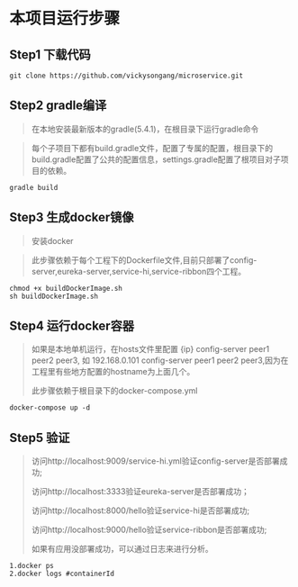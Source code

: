 # 本项目运行步骤

## Step1 下载代码

```
git clone https://github.com/vickysongang/microservice.git
```

## Step2 gradle编译
  > 在本地安装最新版本的gradle(5.4.1)，在根目录下运行gradle命令
  
  > 每个子项目下都有build.gradle文件，配置了专属的配置，根目录下的build.gradle配置了公共的配置信息，settings.gradle配置了根项目对子项目的依赖。
  
  ```
  gradle build
  ```
  
## Step3 生成docker镜像
  > 安装docker
  
  > 此步骤依赖于每个工程下的Dockerfile文件,目前只部署了config-server,eureka-server,service-hi,service-ribbon四个工程。
  
  ```
  chmod +x buildDockerImage.sh
  sh buildDockerImage.sh
  ```
  
## Step4 运行docker容器
> 如果是本地单机运行，在hosts文件里配置 {ip} config-server peer1 peer2 peer3, 如 192.168.0.101 config-server peer1 peer2 peer3,因为在工程里有些地方配置的hostname为上面几个。
> 
> 此步骤依赖于根目录下的docker-compose.yml

```
docker-compose up -d
```

## Step5 验证

> 访问http://localhost:9009/service-hi.yml验证config-server是否部署成功;
> 
> 访问http://localhost:3333验证eureka-server是否部署成功；
> 
> 访问http://localhost:8000/hello验证service-hi是否部署成功;
> 
> 访问http://localhost:9000/hello验证service-ribbon是否部署成功;
> 
> 如果有应用没部署成功，可以通过日志来进行分析。

```
1.docker ps
2.docker logs #containerId
```
  

